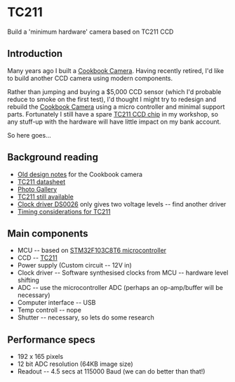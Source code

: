 # TC211
Build a  'minimum hardware' camera based on TC211 CCD

## Introduction
Many years ago I built a [Cookbook Camera](http://www.wvi.com/~rberry/cookbook/cb245faq.htm). Having recently retired, I'd like to build another 
CCD camera using modern components.

Rather than jumping and buying a $5,000 CCD sensor (which I'd probable reduce to smoke on the first test), I'd thought I might try to redesign and 
rebuild the [Cookbook Camera](http://www.wvi.com/~rberry/cookbook/cb245faq.htm) using a micro controller and minimal support parts. Fortunately I still have
a spare [TC211 CCD chip](http://rogercortesi.com/portf/uec/downloads/TC211.pdf) in my workshop, so any stuff-up with the hardware will have little
impact on my bank account.

So here goes...

## Background reading

* [Old design notes](./cookbook_design_notes.pdf) for the Cookbook camera
* [TC211 datasheet](http://rogercortesi.com/portf/uec/downloads/TC211.pdf)
* [Photo Gallery](http://www.wvi.com/~rberry/cookbook/gallery2.htm)
* [TC211 still available](https://aliexpress.ru/item/32930364946.html?af=332184&utm_campaign=332184&aff_platform=portals-tool&utm_medium=cpa&afref=https%3A%2F%2Fimall.com%2F&dp=24b822c447953cdafdb1cfe956c993f0&cv=47843&pvid=06878be9-16a9-4b8f-8450-88b395658c71&mall_affr=pr3&sk=_ePNSNV&aff_trace_key=fb529ac63e5c45959720d5c6a7a131b9-1603417079698-08161-_ePNSNV&rmsg=do_not_replacement&scm=1007.23534.124736.0&terminal_id=183a578cf06c48158b226d4be8bfc7b4&utm_source=admitad&utm_content=47843)
* [Clock driver DS0026](https://www.jameco.com/Jameco/Products/ProdDS/16301.pdf) only gives two voltage levels -- find another driver
* [Timing considerations for TC211](https://www.ti.com/lit/an/soca011/soca011.pdf?ts=1603413648448)


## Main components

* MCU -- based on [STM32F103C8T6 microcontroller](https://www.st.com/resource/en/datasheet/stm32f103c8.pdf)
* CCD -- [TC211](http://rogercortesi.com/portf/uec/downloads/TC211.pdf)
* Power supply (Custom circuit -- 12V in)
* Clock driver -- Software synthesised clocks from MCU -- hardware level shifting
* ADC -- use the microcontroller ADC (perhaps an op-amp/buffer will be necessary)
* Computer interface -- USB
* Temp controll -- nope
* Shutter -- necessary, so lets do some research

## Performance specs

* 192 x 165 pixels
* 12 bit ADC resolution (64KB image size)
* Readout -- 4.5 secs at 115000 Baud (we can do better than that!)

